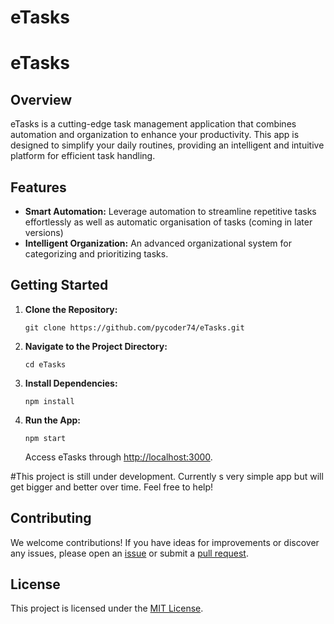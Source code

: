 # eTasks

# eTasks

## Overview

eTasks is a cutting-edge task management application that combines automation and organization to enhance your productivity. This app is designed to simplify your daily routines, providing an intelligent and intuitive platform for efficient task handling.

## Features

- **Smart Automation:** Leverage automation to streamline repetitive tasks effortlessly as well as automatic organisation of tasks (coming in later versions)
- **Intelligent Organization:** An advanced organizational system for categorizing and prioritizing tasks. 

## Getting Started

1. **Clone the Repository:**
   ```
   git clone https://github.com/pycoder74/eTasks.git
   ```

2. **Navigate to the Project Directory:**
   ```
   cd eTasks
   ```

3. **Install Dependencies:**
   ```
   npm install
   ```

4. **Run the App:**
   ```
   npm start
   ```

   Access eTasks through [http://localhost:3000](http://localhost:3000).

#This project is still under development. Currently s very simple app but will get bigger and better over time. Feel free to help!
## Contributing

We welcome contributions! If you have ideas for improvements or discover any issues, please open an [issue](https://github.com/pycoder74/eTasks/issues) or submit a [pull request](https://github.com/pycoder74/eTasks/pulls).

## License

This project is licensed under the [MIT License](LICENSE.md).

